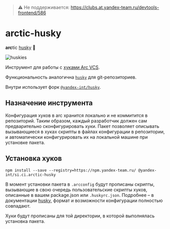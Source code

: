 > ⚠️ Не поддерживается: https://clubs.at.yandex-team.ru/devtools-frontend/586

# arctic-husky

**arc**tic [husky](https://github.com/typicode/husky) 🐶

![huskies](https://jing.yandex-team.ru/files/juliethefox/uhura_2020-05-13T12%3A45%3A06.795957.jpg)

Инструмент для работы с [хуками Arc VCS](https://doc.yandex-team.ru/arc/manual/arc/hooks.html).

Функциональность аналогична [`husky`](https://github.com/typicode/husky) для git-репозиториев.

Внутри использует форк [`@yandex-int/husky`](https://gitlab.yandex-team.ru/search-interfaces/husky/).

## Назначение инструмента

Конфигурация хуков в arc хранится локально и не коммитится в репозиторий.
Таким образом, каждый разработчик должен сам предварительно сконфигурировать хуки.
Пакет позволяет описывать вызывающиеся в хуках скрипты в файлах конфигурации в репозитории, и автоматически конфигурировать их на локальной машине при установке пакета.

## Установка хуков

```shell
npm install --save --registry=https://npm.yandex-team.ru/ @yandex-int/si.ci.arctic-husky
```

В момент установки пакета в `.arcconfig` будут прописаны скрипты, вызывающие в свою очередь пользовательские скрипты хуков, описанные в вашем package.json или `.huskyrc.json`.
Подробнее – в документации [husky](https://github.com/typicode/husky#install), формат и возможности конфигурации полностью совпадают.

Хуки будут прописаны для той директории, в которой выполнялась установка пакета.
